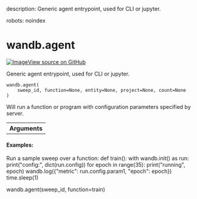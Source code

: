 description: Generic agent entrypoint, used for CLI or jupyter.

robots: noindex

# wandb.agent

<!-- Insert buttons and diff -->


[![Image](https://www.tensorflow.org/images/GitHub-Mark-32px.png)View source on GitHub](https://www.github.com/wandb/client/tree/master/wandb/wandb_agent.py#L525-L568)



Generic agent entrypoint, used for CLI or jupyter.

<pre>
<code>wandb.agent(
    sweep_id, function=None, entity=None, project=None, count=None
)
</code></pre>



<!-- Placeholder for "Used in" -->

Will run a function or program with configuration parameters specified
    by server.

<!-- Tabular view -->
 <table>
<tr><th>Arguments</th></tr>

</table>



#### Examples:

Run a sample sweep over a function:
def train():
    with wandb.init() as run:
        print("config:", dict(run.config))
        for epoch in range(35):
            print("running", epoch)
            wandb.log({"metric": run.config.param1, "epoch": epoch})
            time.sleep(1)

wandb.agent(sweep_id, function=train)
